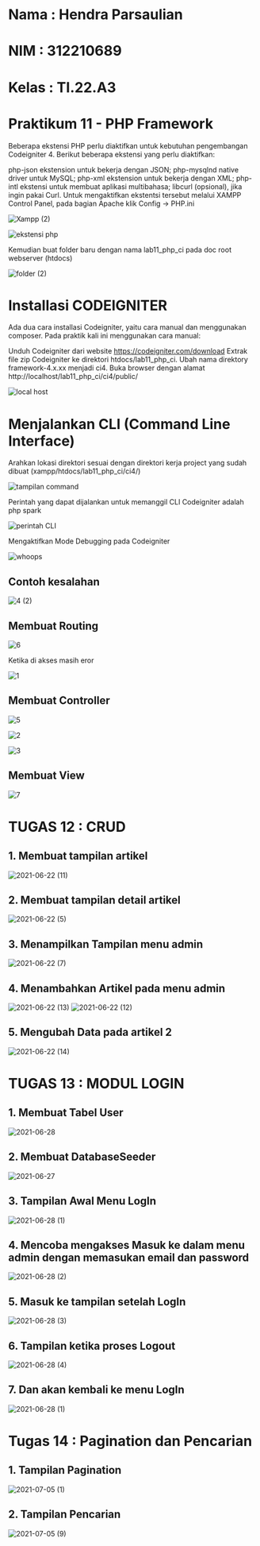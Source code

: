 # Nama : Hendra Parsaulian
# NIM : 312210689
# Kelas : TI.22.A3
# Praktikum 11 - PHP Framework

Beberapa ekstensi PHP perlu diaktifkan untuk kebutuhan pengembangan Codeigniter 4. Berikut beberapa ekstensi yang perlu diaktifkan:

php-json ekstension untuk bekerja dengan JSON; php-mysqlnd native driver untuk MySQL; php-xml ekstension untuk bekerja dengan XML; php-intl ekstensi untuk membuat aplikasi multibahasa; libcurl (opsional), jika ingin pakai Curl. Untuk mengaktifkan ekstentsi tersebut melalui XAMPP Control Panel, pada bagian Apache klik Config -> PHP.ini

![Xampp (2)](https://user-images.githubusercontent.com/56381081/122051560-ef9f7180-ce0e-11eb-9041-4bda698650fc.png)

![ekstensi php](https://user-images.githubusercontent.com/56381081/122051533-e8786380-ce0e-11eb-8154-52ceb2f560cb.png)

Kemudian buat folder baru dengan nama lab11_php_ci pada doc root webserver (htdocs)

![folder (2)](https://user-images.githubusercontent.com/56381081/122056478-d220d680-ce13-11eb-9e8f-5d8e2513d0f8.png)

# Installasi CODEIGNITER
Ada dua cara installasi Codeigniter, yaitu cara manual dan menggunakan composer. Pada praktik kali ini menggunakan cara manual:

Unduh Codeigniter dari website https://codeigniter.com/download Extrak file zip Codeigniter ke direktori htdocs/lab11_php_ci. Ubah nama direktory framework-4.x.xx menjadi ci4. Buka browser dengan alamat http://localhost/lab11_php_ci/ci4/public/

![local host](https://user-images.githubusercontent.com/56381081/122051540-ea422700-ce0e-11eb-97bc-d8bd52833e2f.png)

# Menjalankan CLI (Command Line Interface)
Arahkan lokasi direktori sesuai dengan direktori kerja project yang sudah dibuat (xampp/htdocs/lab11_php_ci/ci4/)

![tampilan command](https://user-images.githubusercontent.com/56381081/122051544-eca48100-ce0e-11eb-890b-324e92e43a04.png)

Perintah yang dapat dijalankan untuk memanggil CLI Codeigniter adalah php spark

![perintah CLI](https://user-images.githubusercontent.com/56381081/122051541-eadabd80-ce0e-11eb-84c8-fdfaea8ade7d.png)

Mengaktifkan Mode Debugging pada Codeigniter

![whoops](https://user-images.githubusercontent.com/56381081/122051551-edd5ae00-ce0e-11eb-8bc8-94a98b439ac8.png)

## Contoh kesalahan

![4 (2)](https://user-images.githubusercontent.com/56381081/122946547-a79ac480-d3a3-11eb-8352-e2a5273d3245.png)

## Membuat Routing

![6](https://user-images.githubusercontent.com/56381081/122946552-a9648800-d3a3-11eb-8912-0cc72ac22db9.jpg)

Ketika di akses masih eror

![1](https://user-images.githubusercontent.com/56381081/122946559-a9fd1e80-d3a3-11eb-99f7-88a9576a16fa.jpg)

## Membuat Controller

![5](https://user-images.githubusercontent.com/56381081/122946550-a8cbf180-d3a3-11eb-9e6f-2e573549e380.jpg)

![2](https://user-images.githubusercontent.com/56381081/122946564-ab2e4b80-d3a3-11eb-9fbe-b278adb48e06.jpg)

![3](https://user-images.githubusercontent.com/56381081/122946537-a5d10100-d3a3-11eb-8037-847ffd236688.jpg)

## Membuat View

![7](https://user-images.githubusercontent.com/56381081/122948117-dd8c7880-d3a4-11eb-9251-ae7fc02701da.jpg)

# TUGAS 12 : CRUD

## 1. Membuat tampilan artikel
![2021-06-22 (11)](https://user-images.githubusercontent.com/81462436/122957733-6c50c380-d3ac-11eb-93a8-724f1b15397a.png)

## 2. Membuat tampilan detail artikel
![2021-06-22 (5)](https://user-images.githubusercontent.com/81462436/122956306-162f5080-d3ab-11eb-8331-dcf5a37d119c.png)

## 3. Menampilkan Tampilan menu admin
![2021-06-22 (7)](https://user-images.githubusercontent.com/81462436/122956311-17607d80-d3ab-11eb-99be-6627e00ad3e4.png)

## 4. Menambahkan Artikel pada menu admin
![2021-06-22 (13)](https://user-images.githubusercontent.com/81462436/122960742-ecc3f400-d3ad-11eb-98b5-ec07d3674f9e.png)
![2021-06-22 (12)](https://user-images.githubusercontent.com/81462436/122960498-aa021c00-d3ad-11eb-94e9-3cbe13d77c1b.png)

## 5. Mengubah Data pada artikel 2
![2021-06-22 (14)](https://user-images.githubusercontent.com/81462436/122961481-a327d900-d3ae-11eb-92d1-57fa5c332463.png)

# TUGAS 13 : MODUL LOGIN

## 1. Membuat Tabel User
![2021-06-28](https://user-images.githubusercontent.com/81462436/123661465-c0e9b800-d85e-11eb-8597-d0e43f2ea6a7.png)
## 2. Membuat DatabaseSeeder 
![2021-06-27](https://user-images.githubusercontent.com/81462436/123661443-bd563100-d85e-11eb-8fb3-4356539fbf66.png)
## 3. Tampilan Awal Menu LogIn
![2021-06-28 (1)](https://user-images.githubusercontent.com/81462436/123661447-be875e00-d85e-11eb-9d64-2fb68f0ce7f6.png)
## 4. Mencoba mengakses Masuk ke dalam menu admin dengan memasukan email dan password
![2021-06-28 (2)](https://user-images.githubusercontent.com/81462436/123661455-bf1ff480-d85e-11eb-8dd1-ae014c61304a.png)
## 5. Masuk ke tampilan setelah LogIn
![2021-06-28 (3)](https://user-images.githubusercontent.com/81462436/123661457-bfb88b00-d85e-11eb-9656-45e3560d05b3.png)
## 6. Tampilan ketika proses Logout
![2021-06-28 (4)](https://user-images.githubusercontent.com/81462436/123661460-c0512180-d85e-11eb-9a7a-c6e30277b802.png)
## 7. Dan akan kembali ke menu LogIn
![2021-06-28 (1)](https://user-images.githubusercontent.com/81462436/123661447-be875e00-d85e-11eb-9d64-2fb68f0ce7f6.png)

# Tugas 14 : Pagination dan Pencarian

## 1. Tampilan Pagination
![2021-07-05 (1)](https://user-images.githubusercontent.com/81462436/124498309-53053980-dde6-11eb-963e-0d6e915922b9.png)
## 2. Tampilan Pencarian
![2021-07-05 (9)](https://user-images.githubusercontent.com/81462436/124500210-8eedce00-dde9-11eb-861e-734f68f154c9.png)
